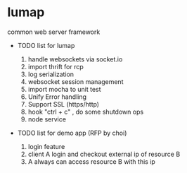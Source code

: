 lumap
=====

common web server framework

* TODO list for lumap
  1. handle websockets via socket.io
  2. import thrift for rcp
  3. log serialization
  4. websocket session management
  5. import mocha to unit test 
  6. Unify Error handling
  7. Support SSL (https/http)
  8. hook "ctrl + c" , do some shutdown ops
  9. node service
     
  
* TODO list for demo app (RFP by choi)
  1. login feature
  2. client A login and checkout external ip of resource B
  3. A always can access resource B with this ip
